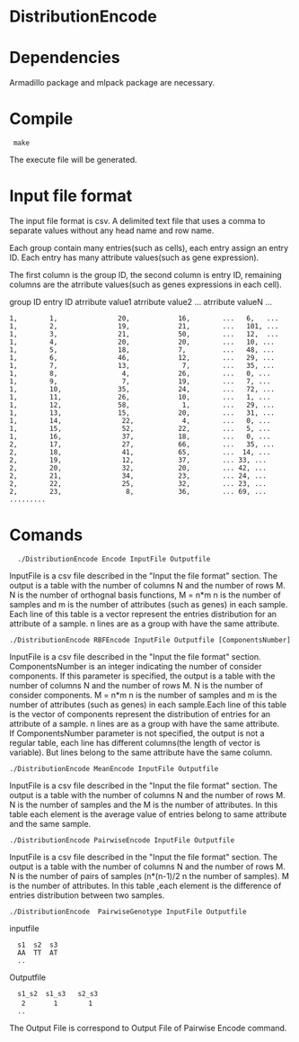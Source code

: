 # DistributionEncode

# Dependencies
  Armadillo package and mlpack package are necessary. 
# Compile
     make
  The execute file will be generated.

# Input file format 
  The input file format is csv. A delimited text file that uses a comma to separate values without any head name and row name.
 
  Each group contain many entries(such as cells), each entry assign an entry ID. Each entry has many attribute values(such as gene expression).
 
 The first column is the group ID, the second column is entry ID, remaining columns are the atrribute values(such as genes expressions in each cell).
 
 group ID  entry ID  atrribute value1  atrribute value2   ...  atrribute valueN ...
 
    1,        1,               20,            16,        ...   6,   ...
    1,        2,               19,            21,        ...   101, ...
    1,        3,               21,            50,        ...   12,  ...
    1,        4,               20,            20,        ...   10, ...
    1,        5,               18,            7,         ...   48, ...
    1,        6,               46,            12,        ...   29, ...
    1,        7,               13,             7,        ...   35, ...
    1,        8,                4,            26,        ...   0, ...
    1,        9,                7,            19,        ...   7, ...
    1,        10,              35,            24,        ...   72, ...
    1,        11,              26,            10,        ...   1, ...
    1,        12,              58,             1,        ...   29, ...
    1,        13,              15,            20,        ...   31, ...
    1,        14,               22,            4,        ...   0, ...
    1,        15,               52,           22,        ...   5, ...
    1,        16,               37,           18,        ...   0, ...
    2,        17,               27,           66,        ...   35, ... 
    2,        18,               41,           65,        ...  14, ... 
    2,        19,               12,           37,        ... 33, ...
    2,        20,               32,           20,        ... 42, ...
    2,        21,               34,           23,        ... 24, ...
    2,        22,               25,           32,        ... 23, ...
    2,        23,                8,           36,        ... 69, ...
    .........
   # Comands
   
      ./DistributionEncode Encode InputFile Outputfile 
      
  InputFile is a csv file described in the "Input the file format" section. The output is a table with the number of columns N and the number of rows M. N is the number of orthognal basis functions, M = n\*m n is the number of samples and m is the number of attributes (such as genes) in each sample.  Each line of this table is a vector represent the entries distribution for an attribute of a sample. n lines are as a group with have the same attribute.
  
  
   
    ./DistributionEncode RBFEncode InputFile Outputfile [ComponentsNumber]
    
  InputFile is a csv file described in the "Input the file format" section. ComponentsNumber is an integer indicating the number of consider components. If this parameter is specified, the output is a table with the number of columns N and the number of rows M.
N is the number of consider components. M = n\*m n is the number of samples and m is the number of attributes (such as genes) in each sample.Each line of this table is the vector of components represent the distribution of entries for an attribute of a sample. n lines are as a group with have the same attribute.     
 If ComponentsNumber parameter is not specified, the output is not a regular table, each line has different columns(the length of vector is variable). But lines belong to the same attribute have the same column.
 
 
    ./DistributionEncode MeanEncode InputFile Outputfile  
   
  InputFile is a csv file described in the "Input the file format" section. The output is a table with the number of columns N and the number of rows M. N is the number of samples and the M is the number of attributes. In this table each element is the average value of entries belong to same attribute and the same sample. 
   
   
   
    ./DistributionEncode PairwiseEncode InputFile Outputfile   
     
   InputFile is a csv file described in the "Input the file format" section. The output is a table with the number of columns N and the number of rows M. N is the number of pairs of samples (n\*(n-1)/2 n the number of samples). M is the number of attributes. In this table ,each element is the difference of entries distribution between two samples.    
   
   
   
    ./DistributionEncode  PairwiseGenotype InputFile Outputfile
   
  inputfile 
      
      s1  s2  s3 
      AA  TT  AT
      .. 
  Outputfile 
  
      s1_s2  s1_s3   s2_s3  
       2       1  　    1
      .. 
   The Output File is correspond to Output File of Pairwise Encode command. 
      
    
      
      
      
     
     
